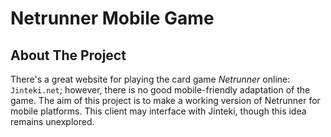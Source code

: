 # Netrunner Mobile Game

<!-- ABOUT THE PROJECT -->
## About The Project
There's a great website for playing the card game *Netrunner* online: `Jinteki.net`; however, there is no good mobile-friendly adaptation of the game. The aim of this project is to make a working version of Netrunner for mobile platforms. This client may interface with Jinteki, though this idea remains unexplored.